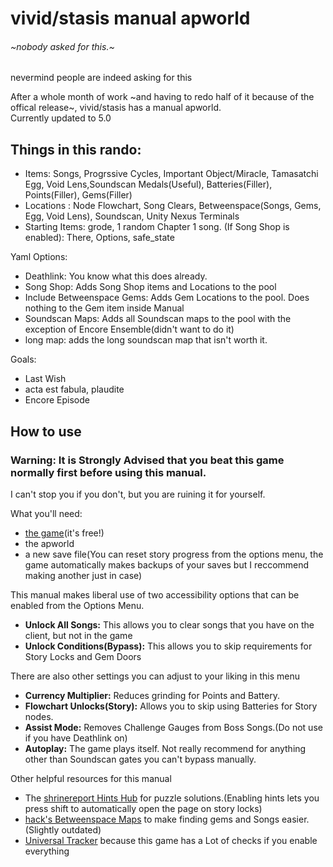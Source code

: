 # vivid/stasis manual apworld
###### ~nobody asked for this.~
nevermind people are indeed asking for this

After a whole month of work ~and having to redo half of it because of the offical release~,  vivid/stasis has a manual apworld.\
Currently updated to 5.0

## Things in this rando:
- Items: Songs, Progrssive Cycles, Important Object/Miracle, Tamasatchi Egg, Void Lens,Soundscan Medals(Useful), Batteries(Filler), Points(Filler), Gems(Filler)
- Locations : Node Flowchart, Song Clears, Betweenspace(Songs, Gems, Egg, Void Lens), Soundscan, Unity Nexus Terminals
- Starting Items: grode, 1 random Chapter 1 song. (If Song Shop is enabled): There, Options, safe_state

Yaml Options:
- Deathlink: You know what this does already.
- Song Shop: Adds Song Shop items and Locations to the pool
- Include Betweenspace Gems: Adds Gem Locations to the pool. Does nothing to the Gem item inside Manual
- Soundscan Maps: Adds all Soundscan maps to the pool with the exception of Encore Ensemble(didn't want to do it)
- long map: adds the long soundscan map that isn't worth it.

Goals:
- Last Wish
- acta est fabula, plaudite
- Encore Episode

## How to use

### Warning: It is Strongly Advised that you beat this game normally first before using this manual.
I can't stop you if you don't, but you are ruining it for yourself.


What you'll need:
- [the game](https://store.steampowered.com/app/2093940/vividstasis/)(it's free!)
- the apworld
- a new save file(You can reset story progress from the options menu, the game automatically makes backups of your saves but I reccommend making another just in case)

This manual makes liberal use of two accessibility options that can be enabled from the Options Menu.
- **Unlock All Songs:** This allows you to clear songs that you have on the client, but not in the game
- **Unlock Conditions(Bypass):** This allows you to skip requirements for Story Locks and Gem Doors

There are also other settings you can adjust to your liking in this menu
- **Currency Multiplier:** Reduces grinding for Points and Battery.
- **Flowchart Unlocks(Story):** Allows you to skip using Batteries for Story nodes.
- **Assist Mode:** Removes Challenge Gauges from Boss Songs.(Do not use if you have Deathlink on)
- **Autoplay:** The game plays itself. Not really recommend for anything other than Soundscan gates you can't bypass manually.

Other helpful resources for this manual
- The [shrinereport Hints Hub](https://shrinereport.xyz/hints/hub.html) for puzzle solutions.(Enabling hints lets you press shift to automatically open the page on story locks)
- [hack's Betweenspace Maps](https://hack-3r64.github.io/betweenspace/) to make finding gems and Songs easier.(Slightly outdated)
- [Universal Tracker](https://github.com/FarisTheAncient/Archipelago/releases/tag/Tracker_v0.2.11) because this game has a Lot of checks if you enable everything
